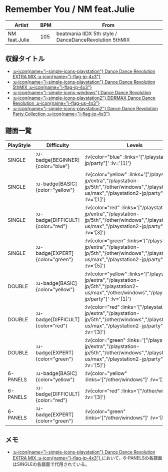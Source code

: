 # Remember You / NM feat.Julie

|Artist|BPM|From|
|------|---|----|
|NM feat.Julie|105|beatmania IIDX 5th style / DanceDanceRevolution 5thMIX|

## 収録タイトル

- [ :u-icon{name="i-simple-icons-playstation"} Dance Dance Revolution EXTRA MIX :u-icon{name="i-flag-jp-4x3"} ](/playstation-jp/extra)
- [ :u-icon{name="i-simple-icons-playstation"} Dance Dance Revolution 5thMIX :u-icon{name="i-flag-jp-4x3"} ](/playstation-jp/5th)
- [ :u-icon{name="i-simple-icons-windows"} Dance Dance Revolution](/other/windows)
- [ :u-icon{name="i-simple-icons-playstation2"} DDRMAX Dance Dance Revolution :u-icon{name="i-flag-us-4x3"} ](/playstation2-us/max)
- [ :u-icon{name="i-simple-icons-playstation2"} Dance Dance Revolution Party Collection :u-icon{name="i-flag-jp-4x3"} ](/playstation2-jp/party)

## 譜面一覧

|PlayStyle|Difficulty|Levels|Notes|Movie|
|---------|----------|------|-----|-----|
|SINGLE| :u-badge[BEGINNER]{color="blue"} | :lv{color="blue" :links='["/playstation2-jp/party"]' :lv='[1]'} |41/0||
|SINGLE| :u-badge[BASIC]{color="yellow"} | :lv{color="yellow" :links='["/playstation-jp/extra","/playstation-jp/5th","/other/windows","/playstation2-us/max","/playstation2-jp/party"]' :lv='[1]'} |41/0||
|SINGLE| :u-badge[DIFFICULT]{color="red"} | :lv{color="red" :links='["/playstation-jp/extra","/playstation-jp/5th","/other/windows","/playstation2-us/max","/playstation2-jp/party"]' :lv='[3]'} |130/0||
|SINGLE| :u-badge[EXPERT]{color="green"} | :lv{color="green" :links='["/playstation-jp/extra","/playstation-jp/5th","/other/windows","/playstation2-us/max","/playstation2-jp/party"]' :lv='[5]'} |197/0||
|DOUBLE| :u-badge[BASIC]{color="yellow"} | :lv{color="yellow" :links='["/playstation-jp/extra","/playstation-jp/5th","/playstation2-us/max","/other/windows","/playstation2-jp/party"]' :lv='[1]'} |47/0||
|DOUBLE| :u-badge[DIFFICULT]{color="red"} | :lv{color="red" :links='["/playstation-jp/extra","/playstation-jp/5th","/other/windows","/playstation2-us/max","/playstation2-jp/party"]' :lv='[3]'} |135/0||
|DOUBLE| :u-badge[EXPERT]{color="green"} | :lv{color="green" :links='["/playstation-jp/extra","/playstation-jp/5th","/other/windows","/playstation2-us/max","/playstation2-jp/party"]' :lv='[5]'} |198/0||
|6-PANELS| :u-badge[BASIC]{color="yellow"} | :lv{color="yellow" :links='["/other/windows"]' :lv='[1]'} |47/0||
|6-PANELS| :u-badge[DIFFICULT]{color="red"} | :lv{color="red" :links='["/other/windows"]' :lv='[3]'} |130/0||
|6-PANELS| :u-badge[EXPERT]{color="green"} | :lv{color="green" :links='["/other/windows"]' :lv='[5]'} |197/0||

## メモ

- [ :u-icon{name="i-simple-icons-playstation"} Dance Dance Revolution EXTRA MIX :u-icon{name="i-flag-jp-4x3"} ](/playstation-jp/extra)において、6-PANELSの各譜面はSINGLEの各譜面で代用されている。
